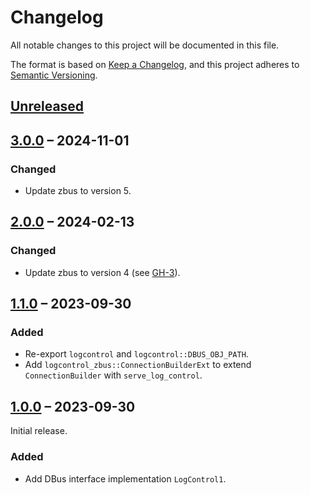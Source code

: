 # Changelog

All notable changes to this project will be documented in this file.

The format is based on [Keep a Changelog](https://keepachangelog.com/en/1.0.0/),
and this project adheres to [Semantic Versioning](https://semver.org/spec/v2.0.0.html).

## [Unreleased]

## [3.0.0] – 2024-11-01

### Changed
- Update zbus to version 5.

## [2.0.0] – 2024-02-13

### Changed
- Update zbus to version 4 (see [GH-3]).

[GH-3]: https://github.com/swsnr/logcontrol.rs/pull/3

## [1.1.0] – 2023-09-30

### Added
- Re-export `logcontrol` and `logcontrol::DBUS_OBJ_PATH`.
- Add `logcontrol_zbus::ConnectionBuilderExt` to extend `ConnectionBuilder` with `serve_log_control`.

## [1.0.0] – 2023-09-30

Initial release.

### Added

- Add DBus interface implementation `LogControl1`.

[Unreleased]: https://github.com/swsnr/logcontrol.rs/compare/logcontrol-zbus-v3.0.0...HEAD
[3.0.0]: https://github.com/swsnr/logcontrol.rs/compare/logcontrol-zbus-v2.0.0...logcontrol-zbus-v3.0.0
[2.0.0]: https://github.com/swsnr/logcontrol.rs/compare/logcontrol-zbus-v1.1.0...logcontrol-zbus-v2.0.0
[1.1.0]: https://github.com/swsnr/logcontrol.rs/compare/logcontrol-zbus-v1.0.0...logcontrol-zbus-v1.1.0
[1.0.0]: https://github.com/swsnr/logcontrol.rs/releases/tag/logcontrol-zbus-v1.0.0
